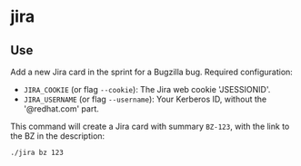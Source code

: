 # jira

## Use

Add a new Jira card in the sprint for a Bugzilla bug.
Required configuration:
* `JIRA_COOKIE` (or flag `--cookie`): The Jira web cookie 'JSESSIONID'.
* `JIRA_USERNAME` (or flag `--username`): Your Kerberos ID, without the '@redhat.com' part.

This command will create a Jira card with summary `BZ-123`, with the link to the BZ in the description:

```
./jira bz 123
```



